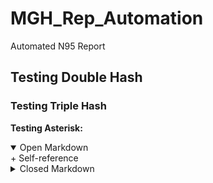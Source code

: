 # MGH_Rep_Automation
Automated N95 Report

## Testing Double Hash
### Testing Triple Hash
**Testing Asterisk:**

<details open>
  <summary>Open Markdown</summary>
  + Self-reference
  </details>


<details>
<summary>Closed Markdown</summary>
<br>
+ Well, you asked for it!
</details>
